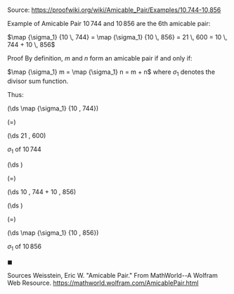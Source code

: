 # 

Source: https://proofwiki.org/wiki/Amicable_Pair/Examples/10,744-10,856

Example of Amicable Pair
$10 \, 744$ and $10 \, 856$ are the $6$th amicable pair:

$\map {\sigma_1} {10 \, 744} = \map {\sigma_1} {10 \, 856} = 21 \, 600 = 10 \, 744 + 10 \, 856$


Proof
By definition, $m$ and $n$ form an amicable pair if and only if:

$\map {\sigma_1} m = \map {\sigma_1} n = m + n$
where $\sigma_1$ denotes the divisor sum function.

Thus:














\(\ds \map {\sigma_1} {10 \, 744}\)

\(=\)







\(\ds 21 \, 600\)





$\sigma_1$ of $10 \, 744$














\(\ds \)

\(=\)







\(\ds 10 \, 744 + 10 \, 856\)




















\(\ds \)

\(=\)







\(\ds \map {\sigma_1} {10 \, 856}\)





$\sigma_1$ of $10 \, 856$



$\blacksquare$


Sources
Weisstein, Eric W. "Amicable Pair." From MathWorld--A Wolfram Web Resource.  https://mathworld.wolfram.com/AmicablePair.html




